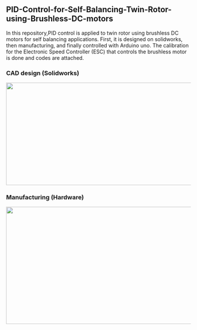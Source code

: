 ## PID-Control-for-Self-Balancing-Twin-Rotor-using-Brushless-DC-motors
In this repository,PID control is applied to twin rotor using brushless DC motors for self balancing applications. First, it is designed on solidworks, then manufacturing, and finally controlled with Arduino uno. The calibration for the Electronic Speed Controller (ESC) that controls the brushless motor is done and codes are attached. 

### CAD design (Solidworks)
<p align="left"><img src="https://user-images.githubusercontent.com/90580636/163206447-dfeecd5e-35a7-4571-b873-5ce3d1aba6fe.png" width="600" height="280" /></p>


### Manufacturing (Hardware)
<p align="left"><img src="https://user-images.githubusercontent.com/90580636/163205385-effc2976-38ae-4d96-bc30-3f55af4b29ee.png" width="600" height="320" /></p>


